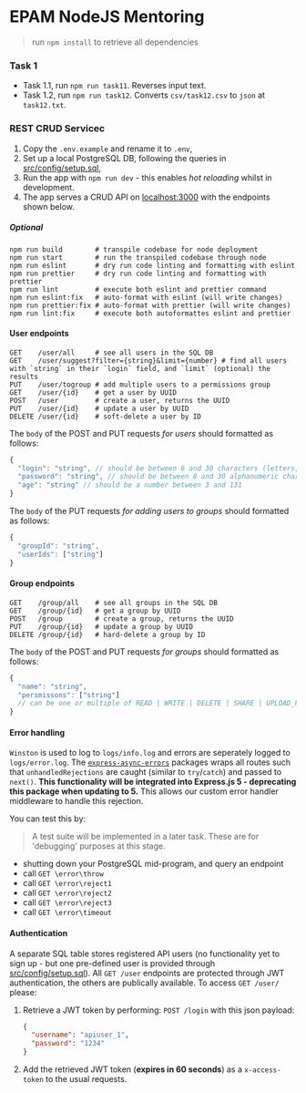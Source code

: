 # EPAM NodeJS Mentoring

> run `npm install` to retrieve all dependencies

### Task 1

- Task 1.1, run `npm run task11`. Reverses input text.
- Task 1.2, run `npm run task12`. Converts `csv/task12.csv` to `json` at `task12.txt`.

### REST CRUD Servicec

1. Copy the `.env.example` and rename it to `.env`,
1. Set up a local PostgreSQL DB, following the queries in [src/config/setup.sql](src/config/setup.sql),
1. Run the app with `npm run dev` - this enables _hot reloading_ whilst in development.
1. The app serves a CRUD API on [localhost:3000](localhost:3000) with the endpoints shown below.

##### Optional

```shell
npm run build        # transpile codebase for node deployment
npm run start        # run the transpiled codebase through node
npm run eslint       # dry run code linting and formatting with eslint
npm run prettier     # dry run code linting and formatting with prettier
npm run lint         # execute both eslint and prettier command
npm run eslint:fix   # auto-format with eslint (will write changes)
npm run prettier:fix # auto-format with prettier (will write changes)
npm run lint:fix     # execute both autoformattes eslint and prettier
```

#### User endpoints

```shell
GET    /user/all     # see all users in the SQL DB
GET    /user/suggest?filter={string}&limit={number} # find all users with `string` in their `login` field, and `limit` (optional) the results
PUT    /user/togroup # add multiple users to a permissions group
GET    /user/{id}    # get a user by UUID
POST   /user         # create a user, returns the UUID
PUT    /user/{id}    # update a user by UUID
DELETE /user/{id}    # soft-delete a user by ID
```

The `body` of the POST and PUT requests _for users_ should formatted as follows:

```js
{
  "login": "string", // should be between 6 and 30 characters (letters, digits or _), without spaces, and must start with a letter
  "password": "string", // should be between 8 and 30 alphanumeric characters (letters or digits) without punctuation or spaces
  "age": "string" // should be a number between 3 and 131
}
```

The `body` of the PUT requests _for adding users to groups_ should formatted as follows:

```js
{
  "groupId": "string",
  "userIds": ["string"]
}
```

#### Group endpoints

```shell
GET    /group/all    # see all groups in the SQL DB
GET    /group/{id}   # get a group by UUID
POST   /group        # create a group, returns the UUID
PUT    /group/{id}   # update a group by UUID
DELETE /group/{id}   # hard-delete a group by ID
```

The `body` of the POST and PUT requests _for groups_ should formatted as follows:

```js
{
  "name": "string",
  "persmissons": ["string"]
  // can be one or multiple of READ | WRITE | DELETE | SHARE | UPLOAD_FILES
}
```

#### Error handling

`Winston` is used to log to `logs/info.log` and errors are seperately logged to `logs/error.log`. The [`express-async-errors`](https://www.npmjs.com/package/express-async-errors) packages wraps all routes such that `unhandledRejections` are caught (similar to `try`/`catch`) and passed to `next()`. **This functionality will be integrated into Express.js 5 - deprecating this package when updating to 5.** This allows our custom error handler middleware to handle this rejection.

You can test this by:

> A test suite will be implemented in a later task. These are for 'debugging' purposes at this stage.

- shutting down your PostgreSQL mid-program, and query an endpoint
- call `GET \error\throw`
- call `GET \error\reject1`
- call `GET \error\reject2`
- call `GET \error\reject3`
- call `GET \error\timeout`

#### Authentication

A separate SQL table stores registered API users (no functionality yet to sign up - but one pre-defined user is provided through [src/config/setup.sql](src/config/setup.sql)). All `GET /user` endpoints are protected through JWT authentication, the others are publically available. To access `GET /user/` please:

1. Retrieve a JWT token by performing: `POST /login` with this json payload:
   ```json
   {
     "username": "apiuser_1",
     "password": "1234"
   }
   ```
1. Add the retrieved JWT token (**expires in 60 seconds**) as a `x-access-token` to the usual requests.
